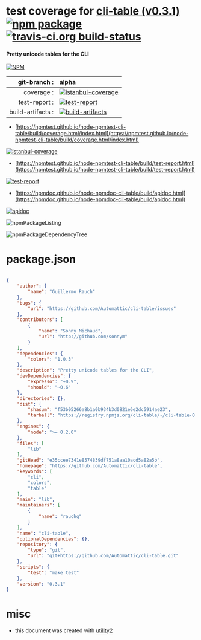 # test coverage for  [cli-table (v0.3.1)](https://github.com/Automattic/cli-table)  [![npm package](https://img.shields.io/npm/v/npmtest-cli-table.svg?style=flat-square)](https://www.npmjs.org/package/npmtest-cli-table) [![travis-ci.org build-status](https://api.travis-ci.org/npmtest/node-npmtest-cli-table.svg)](https://travis-ci.org/npmtest/node-npmtest-cli-table)
#### Pretty unicode tables for the CLI

[![NPM](https://nodei.co/npm/cli-table.png?downloads=true&downloadRank=true&stars=true)](https://www.npmjs.com/package/cli-table)

| git-branch : | [alpha](https://github.com/npmtest/node-npmtest-cli-table/tree/alpha)|
|--:|:--|
| coverage : | [![istanbul-coverage](https://npmtest.github.io/node-npmtest-cli-table/build/coverage.badge.svg)](https://npmtest.github.io/node-npmtest-cli-table/build/coverage.html/index.html)|
| test-report : | [![test-report](https://npmtest.github.io/node-npmtest-cli-table/build/test-report.badge.svg)](https://npmtest.github.io/node-npmtest-cli-table/build/test-report.html)|
| build-artifacts : | [![build-artifacts](https://npmtest.github.io/node-npmtest-cli-table/glyphicons_144_folder_open.png)](https://github.com/npmtest/node-npmtest-cli-table/tree/gh-pages/build)|

- [https://npmtest.github.io/node-npmtest-cli-table/build/coverage.html/index.html](https://npmtest.github.io/node-npmtest-cli-table/build/coverage.html/index.html)

[![istanbul-coverage](https://npmtest.github.io/node-npmtest-cli-table/build/screenCapture.buildCi.browser.%252Ftmp%252Fbuild%252Fcoverage.lib.html.png)](https://npmtest.github.io/node-npmtest-cli-table/build/coverage.html/index.html)

- [https://npmtest.github.io/node-npmtest-cli-table/build/test-report.html](https://npmtest.github.io/node-npmtest-cli-table/build/test-report.html)

[![test-report](https://npmtest.github.io/node-npmtest-cli-table/build/screenCapture.buildCi.browser.%252Ftmp%252Fbuild%252Ftest-report.html.png)](https://npmtest.github.io/node-npmtest-cli-table/build/test-report.html)

- [https://npmdoc.github.io/node-npmdoc-cli-table/build/apidoc.html](https://npmdoc.github.io/node-npmdoc-cli-table/build/apidoc.html)

[![apidoc](https://npmdoc.github.io/node-npmdoc-cli-table/build/screenCapture.buildCi.browser.%252Ftmp%252Fbuild%252Fapidoc.html.png)](https://npmdoc.github.io/node-npmdoc-cli-table/build/apidoc.html)

![npmPackageListing](https://npmtest.github.io/node-npmtest-cli-table/build/screenCapture.npmPackageListing.svg)

![npmPackageDependencyTree](https://npmtest.github.io/node-npmtest-cli-table/build/screenCapture.npmPackageDependencyTree.svg)



# package.json

```json

{
    "author": {
        "name": "Guillermo Rauch"
    },
    "bugs": {
        "url": "https://github.com/Automattic/cli-table/issues"
    },
    "contributors": [
        {
            "name": "Sonny Michaud",
            "url": "http://github.com/sonnym"
        }
    ],
    "dependencies": {
        "colors": "1.0.3"
    },
    "description": "Pretty unicode tables for the CLI",
    "devDependencies": {
        "expresso": "~0.9",
        "should": "~0.6"
    },
    "directories": {},
    "dist": {
        "shasum": "f53b05266a8b1a0b934b3d0821e6e2dc5914ae23",
        "tarball": "https://registry.npmjs.org/cli-table/-/cli-table-0.3.1.tgz"
    },
    "engines": {
        "node": ">= 0.2.0"
    },
    "files": [
        "lib"
    ],
    "gitHead": "e35ccee7341e8574839df751a8aa10acd5a82a5b",
    "homepage": "https://github.com/Automattic/cli-table",
    "keywords": [
        "cli",
        "colors",
        "table"
    ],
    "main": "lib",
    "maintainers": [
        {
            "name": "rauchg"
        }
    ],
    "name": "cli-table",
    "optionalDependencies": {},
    "repository": {
        "type": "git",
        "url": "git+https://github.com/Automattic/cli-table.git"
    },
    "scripts": {
        "test": "make test"
    },
    "version": "0.3.1"
}
```



# misc
- this document was created with [utility2](https://github.com/kaizhu256/node-utility2)
